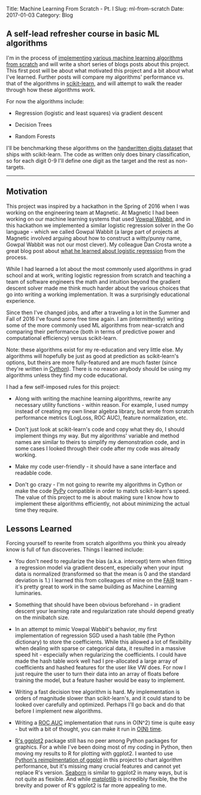 Title: Machine Learning From Scratch - Pt. I
Slug: ml-from-scratch
Date: 2017-01-03
Category: Blog

## A self-lead refresher course in basic ML algorithms

I'm in the process of [implementing various machine learning algorithms from scratch](https://github.com/jarfa/ML_from_scratch) and will write a short series of blogs posts about this project. This first post will be about what motivated this project and a bit about what I've learned. Further posts will compare my algorithms' performance vs. that of the algorithms in [scikit-learn](http://scikit-learn.org/stable/), and will attempt to walk the reader through how these algorithms work.

For now the algorithms include:

*  Regression (logistic and least squares) via gradient descent

*  Decision Trees

*  Random Forests  

<!-- *  Gradient Boosted Trees -->

I'll be benchmarking these algorithms on the [handwritten digits dataset](http://scikit-learn.org/stable/datasets/index.html#optical-recognition-of-handwritten-digits-data-set) that ships with scikit-learn. The code as written only does binary classification, so for each digit 0-9 I'll define one digit as the target and the rest as non-targets.

********** 
## Motivation

This project was inspired by a hackathon in the Spring of 2016 when I was working on the engineering team at Magnetic. At Magnetic I had been working on our machine learning systems that used [Vowpal Wabbit](https://github.com/JohnLangford/vowpal_wabbit), and in this hackathon we implemented a similar logistic regression solver in the Go language - which we called Gowpal Wabbit (a large part of projects at Magnetic involved arguing about how to construct a witty/punny name, Gowpal Wabbit was not our most clever). My colleague Dan Crosta wrote a great blog post about [what he learned about logistic regression](https://late.am/post/2016/04/22/demystifying-logistic-regression.html) from the process.

While I had learned a lot about the most commonly used algorithms in grad school and at work, writing logistic regression from scratch and teaching a team of software engineers the math and intuition beyond the gradient descent solver made me think much harder about the various choices that go into writing a working implementation. It was a surprisingly educational experience.

Since then I've changed jobs, and after a traveling a lot in the Summer and Fall of 2016 I've found some free time again. I am (intermittently) writing some of the more commonly used ML algorithms from near-scratch and comparing their performance (both in terms of predictive power and computational efficiency) versus scikit-learn.

Note: these algorithms exist for my re-education and very little else. My algorithms will hopefully be just as good at prediction as scikit-learn's options, but theirs are more fully-featured and are much faster (since they're written in [Cython](http://cython.org/)). There is no reason anybody should be using my algorithms unless they find my code educational.

I had a few self-imposed rules for this project:

*  Along with writing the machine learning algorithms, rewrite any necessary utility functions - within reason. For example, I used numpy instead of creating my own linear algebra library, but wrote from scratch performance metrics (LogLoss, ROC AUC), feature normalization, etc.

*  Don't just look at scikit-learn's code and copy what they do, I should implement things my way. But my algorithms' variable and method names are similar to theirs to simplify my demonstration code, and in some cases I looked through their code after my code was already working.

* Make my code user-friendly - it should have a sane interface and readable code.

* Don't go crazy - I'm not going to rewrite my algorithms in Cython or make the code [PyPy](http://pypy.org/) compatible in order to match scikit-learn's speed. The value of this project to me is about making sure I know how to implement these algorithms efficiently, not about minimizing the actual time they require.

## Lessons Learned

Forcing yourself to rewrite from scratch algorithms you think you already know is full of fun discoveries. Things I learned include:

*  You don't need to regularize the bias (a.k.a. intercept) term when fitting a regression model via gradient descent, especially when your input data is normalized (transformed so that the mean is 0 and the standard deviation is 1.) I learned this from colleagues of mine on the [FAIR](https://research.fb.com/category/facebook-ai-research-fair/) team - it's pretty great to work in the same building as Machine Learning luminaries.

*  Something that should have been obvious beforehand - in gradient descent your learning rate and regularization rate should depend greatly on the minibatch size.

*  In an attempt to mimic Vowpal Wabbit's behavior, my first implementation of regression SGD used a hash table (the Python dictionary) to store the coefficients. While this allowed a lot of flexibility when dealing with sparse or categorical data, it resulted in a massive speed hit - especially when regularizing the coefficients. I could have made the hash table work well had I pre-allocated a large array of coefficients and hashed features for the user like VW does. For now I just require the user to turn their data into an array of floats before training the model, but a feature hasher would be easy to implement.

*  Writing a fast decision tree algorithm is hard. My implementation is orders of magnitude slower than scikit-learn's, and it could stand to be looked over carefully and optimized. Perhaps I'll go back and do that before I implement new algorithms.

*  Writing a [ROC AUC](https://en.wikipedia.org/wiki/Receiver_operating_characteristic) implementation that runs in O(N^2) time is quite easy - but with a bit of thought, you can make it run in [O(N) time](https://github.com/jarfa/ML_from_scratch/blob/12d91ee4109410855b09aa7da9df345ae79e117d/util.py#L40).

*  [R's ggplot2](http://ggplot2.org/) package still has no peer among Python packages for graphics. For a while I've been doing most of my coding in Python, then moving my results to R for plotting with ggplot2. I wanted to use [Python's reimplmentation of ggplot](http://ggplot.yhathq.com/) in this project to chart algorithm performance, but it's missing many crucial features and cannot yet replace R's version. [Seaborn](http://seaborn.pydata.org/) is similar to ggplot2 in many ways, but is not quite as flexible. And while [matplotlib](http://matplotlib.org/) is incredibly flexible, the the brevity and power of R's ggplot2 is far more appealing to me.

<!-- *  Gradient boosted trees sound so simple to implement - just iteratively build trees on the gradients! But there is apparently some some subtlety. My code for this algorithm will go on GitHub once I figure out what I'm doing wrong. -->
